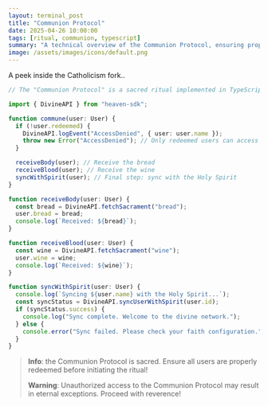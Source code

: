 ```yaml
---
layout: terminal_post
title: "Communion Protocol"
date: 2025-04-26 10:00:00
tags: [ritual, communion, typescript]
summary: "A technical overview of the Communion Protocol, ensuring proper synchronization with the Holy Spirit."
image: /assets/images/icons/default.png
---
```



A peek inside the Catholicism fork..


```ts
// The "Communion Protocol" is a sacred ritual implemented in TypeScript, ensuring proper synchronization with the Holy Spirit through bread and wine.

import { DivineAPI } from "heaven-sdk";

function commune(user: User) {
  if (!user.redeemed) {
    DivineAPI.logEvent("AccessDenied", { user: user.name });
    throw new Error("AccessDenied"); // Only redeemed users can access the protocol
  }

  receiveBody(user); // Receive the bread
  receiveBlood(user); // Receive the wine
  syncWithSpirit(user); // Final step: sync with the Holy Spirit
}

function receiveBody(user: User) {
  const bread = DivineAPI.fetchSacrament("bread");
  user.bread = bread;
  console.log(`Received: ${bread}`);
}

function receiveBlood(user: User) {
  const wine = DivineAPI.fetchSacrament("wine");
  user.wine = wine;
  console.log(`Received: ${wine}`);
}

function syncWithSpirit(user: User) {
  console.log(`Syncing ${user.name} with the Holy Spirit...`);
  const syncStatus = DivineAPI.syncUserWithSpirit(user.id);
  if (syncStatus.success) {
    console.log("Sync complete. Welcome to the divine network.");
  } else {
    console.error("Sync failed. Please check your faith configuration.");
  }
}
```

> **Info**: the Communion Protocol is sacred. Ensure all users are properly redeemed before initiating the ritual!
> 
> **Warning**: Unauthorized access to the Communion Protocol may result in eternal exceptions. Proceed with reverence!


